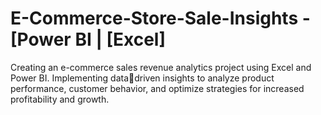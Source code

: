 # E-Commerce-Store-Sale-Insights -  [Power BI | [Excel] 
Creating an e-commerce sales revenue analytics project using Excel and Power BI. Implementing datadriven insights to analyze product performance, customer behavior, and optimize strategies for increased
profitability and growth.
